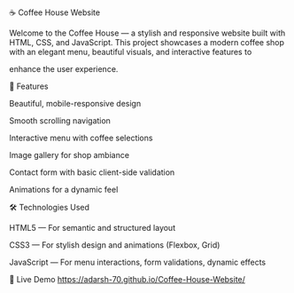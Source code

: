 ☕ Coffee House Website

Welcome to the Coffee House — a stylish and responsive website built with HTML, CSS, and JavaScript. This project showcases a modern coffee shop with an elegant menu, beautiful visuals, and interactive features to 

enhance the user experience.

🌟 Features

Beautiful, mobile-responsive design

Smooth scrolling navigation

Interactive menu with coffee selections

Image gallery for shop ambiance

Contact form with basic client-side validation

Animations for a dynamic feel

🛠️ Technologies Used

HTML5 — For semantic and structured layout

CSS3 — For stylish design and animations (Flexbox, Grid)

JavaScript — For menu interactions, form validations, dynamic effects

🔴 Live Demo https://adarsh-70.github.io/Coffee-House-Website/
